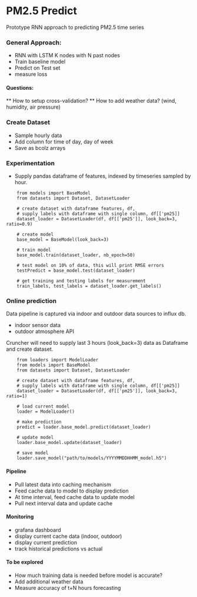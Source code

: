 # PM2.5 Predict

Prototype RNN approach to predicting PM2.5 time series

### General Approach:
- RNN with LSTM K nodes with N past nodes
- Train baseline model 
- Predict on Test set
- measure loss

#### Questions:
** How to setup cross-validation? 
** How to add weather data? (wind, humidity, air pressure)

### Create Dataset
- Sample hourly data
- Add column for time of day, day of week
- Save as bcolz arrays


### Experimentation
- Supply pandas dataframe of features,  indexed by timeseries sampled by hour. 

````
    from models import BaseModel
    from datasets import Dataset, DatasetLoader

    # create dataset with dataframe features, df, 
    # supply labels with dataframe with single column, df[['pm25]]
    dataset_loader = DatasetLoader(df, df[['pm25']], look_back=3, ratio=0.9)

    # create model
    base_model = BaseModel(look_back=3)
    
    # train model 
    base_model.train(dataset_loader, nb_epoch=50)

    # test model on 10% of data, this will print RMSE errors
    testPredict = base_model.test(dataset_loader)

    # get training and testing labels for measurement
    train_labels, test_labels = dataset_loader.get_labels()
````

### Online prediction

Data pipeline is captured via indoor and outdoor data sources to influx db. 
- indoor sensor data
- outdoor atmosphere API

Cruncher will need to supply last 3 hours (look_back=3) data as Dataframe and create dataset. 

````
    from loaders import ModelLoader
    from models import BaseModel
    from datasets import Dataset, DatasetLoader

    # create dataset with dataframe features, df, 
    # supply labels with dataframe with single column, df[['pm25]]
    dataset_loader = DatasetLoader(df, df[['pm25']], look_back=3, ratio=1)

    # load current model
    loader = ModelLoader()

    # make prediction
    predict = loader.base_model.predict(dataset_loader)

    # update model
    loader.base_model.update(dataset_loader)

    # save model
    loader.save_model("path/to/models/YYYYMMDDHHMM_model.h5")

````

#### Pipeline
- Pull latest data into caching mechanism
- Feed cache data to model to display prediction
- At time interval, feed cache data to update model
- Pull next interval data and update cache

#### Monitoring
- grafana dashboard
- display current cache data (indoor, outdoor)
- display current prediction
- track historical predictions vs actual 

#### To be explored
- How much training data is needed before model is accurate?
- Add additional weather data
- Measure accuracy of t+N hours forecasting
